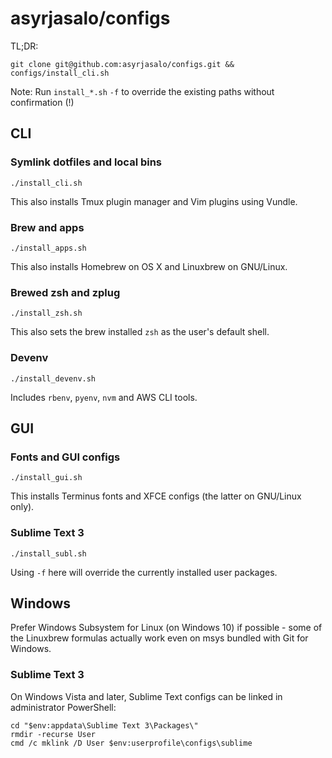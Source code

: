 # asyrjasalo/configs

TL;DR:

    git clone git@github.com:asyrjasalo/configs.git && configs/install_cli.sh

Note: Run `install_*.sh` `-f` to override the existing paths without confirmation (!)

## CLI

### Symlink dotfiles and local bins

    ./install_cli.sh

This also installs Tmux plugin manager and Vim plugins using Vundle.

### Brew and apps

    ./install_apps.sh

This also installs Homebrew on OS X and Linuxbrew on GNU/Linux.

### Brewed zsh and zplug

    ./install_zsh.sh

This also sets the brew installed `zsh` as the user's default shell.

### Devenv

    ./install_devenv.sh

Includes `rbenv`, `pyenv`, `nvm` and AWS CLI tools.

## GUI

### Fonts and GUI configs

    ./install_gui.sh

This installs Terminus fonts and XFCE configs (the latter on GNU/Linux only).

### Sublime Text 3

    ./install_subl.sh

Using `-f` here will override the currently installed user packages.

## Windows

Prefer Windows Subsystem for Linux (on Windows 10) if possible - some of the Linuxbrew formulas actually work even on msys bundled with Git for Windows.

### Sublime Text 3

On Windows Vista and later, Sublime Text configs can be linked in administrator PowerShell:

```
cd "$env:appdata\Sublime Text 3\Packages\"
rmdir -recurse User
cmd /c mklink /D User $env:userprofile\configs\sublime
```
